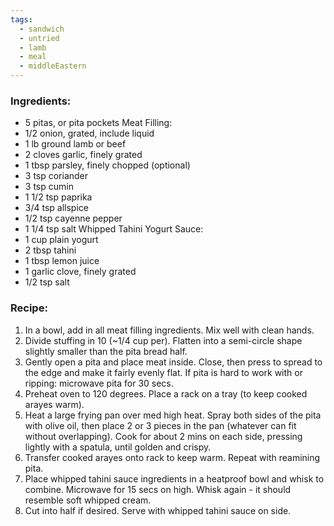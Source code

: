 ```yaml
---
tags:
  - sandwich
  - untried
  - lamb
  - meal
  - middleEastern
---
```

### Ingredients:
- 5 pitas, or pita pockets
Meat Filling:
- 1/2 onion, grated, include liquid
- 1 lb ground lamb or beef
- 2 cloves garlic, finely grated
- 1 tbsp parsley, finely chopped (optional)
- 3 tsp coriander
- 3 tsp cumin
- 1 1/2 tsp paprika
- 3/4 tsp allspice
- 1/2 tsp cayenne pepper
- 1 1/4 tsp salt
Whipped Tahini Yogurt Sauce:
- 1 cup plain yogurt
- 2 tbsp tahini
- 1 tbsp lemon juice
- 1 garlic clove, finely grated
- 1/2 tsp salt

### Recipe:
1. In a bowl, add in all meat filling ingredients. Mix well with clean hands. 
2. Divide stuffing in 10 (~1/4 cup per). Flatten into a semi-circle shape slightly smaller than the pita bread half.
3. Gently open a pita and place meat inside. Close, then press to spread to the edge and make it fairly evenly flat. If pita is hard to work with or ripping: microwave pita for 30 secs. 
4. Preheat oven to 120 degrees. Place a rack on a tray (to keep cooked arayes warm).
5. Heat a large frying pan over med high heat. Spray both sides of the pita with olive oil, then place 2 or 3 pieces in the pan (whatever can fit without overlapping). Cook for about 2 mins on each side, pressing lightly with a spatula, until golden and crispy. 
6. Transfer cooked arayes onto rack to keep warm. Repeat with reamining pita. 
7. Place whipped tahini sauce ingredients in a heatproof bowl and whisk to combine. Microwave for 15 secs on high. Whisk again - it should resemble soft whipped cream. 
8. Cut into half if desired. Serve with whipped tahini sauce on side. 